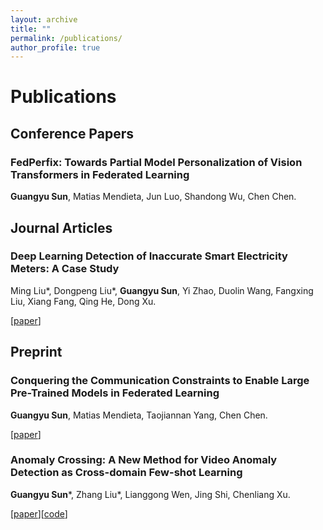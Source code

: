 ```yaml
---
layout: archive
title: ""
permalink: /publications/
author_profile: true
---
```


# <i class="fa fa-fw fa-copy"></i> Publications #

## Conference Papers ##
### FedPerfix: Towards Partial Model Personalization of Vision Transformers in Federated Learning
**Guangyu Sun**, Matias Mendieta, Jun Luo, Shandong Wu, Chen Chen.


## Journal Articles ##
### Deep Learning Detection of Inaccurate Smart Electricity Meters: A Case Study
Ming Liu\*, Dongpeng Liu\*, **Guangyu Sun**, Yi Zhao, Duolin Wang, Fangxing Liu, Xiang Fang, Qing He, Dong Xu.

[[paper](https://ieeexplore.ieee.org/document/9300285)]

## Preprint ##
### Conquering the Communication Constraints to Enable Large Pre-Trained Models in Federated Learning
**Guangyu Sun**, Matias Mendieta, Taojiannan Yang, Chen Chen.

[[paper](https://arxiv.org/abs/2210.01708)]

### Anomaly Crossing: A New Method for Video Anomaly Detection as Cross-domain Few-shot Learning
**Guangyu Sun**\*, Zhang Liu\*, Lianggong Wen, Jing Shi, Chenliang Xu.

[[paper](https://arxiv.org/abs/2112.06320)][[code](https://github.com/likeyhnbm/AnomalyCrossing)]

